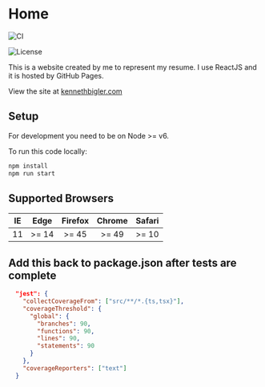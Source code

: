 # Home

![CI](https://github.com/kennethbigler/react-home/workflows/CI/badge.svg)
<!-- [![codecov](https://codecov.io/gh/kennethbigler/react-home/branch/main/graph/badge.svg)](https://codecov.io/gh/kennethbigler/react-home/) -->
![License](https://img.shields.io/github/license/kennethbigler/react-home)

This is a website created by me to represent my resume. I use ReactJS and it is hosted by GitHub Pages.

View the site at [kennethbigler.com](http://www.kennethbigler.com/)

## Setup

For development you need to be on Node >= v6.

To run this code locally:

```bash
npm install
npm run start
```

## Supported Browsers

| IE  | Edge  | Firefox | Chrome | Safari |
| :-: | :---: | :-----: | :----: | :----: |
| 11  | >= 14 |  >= 45  | >= 49  | >= 10  |

## Add this back to package.json after tests are complete

```json
  "jest": {
    "collectCoverageFrom": ["src/**/*.{ts,tsx}"],
    "coverageThreshold": {
      "global": {
        "branches": 90,
        "functions": 90,
        "lines": 90,
        "statements": 90
      }
    },
    "coverageReporters": ["text"]
  }
```
